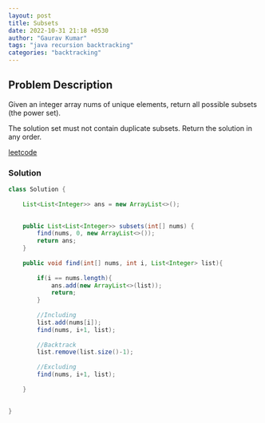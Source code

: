 ```yaml
---
layout: post
title: Subsets
date: 2022-10-31 21:18 +0530
author: "Gaurav Kumar"
tags: "java recursion backtracking"
categories: "backtracking"
---
```


## Problem Description

Given an integer array nums of unique elements, return all possible subsets (the power set).

The solution set must not contain duplicate subsets. Return the solution in any order.  

[leetcode](https://leetcode.com/problems/subsets/)

### Solution

```java
class Solution {
    
    List<List<Integer>> ans = new ArrayList<>();

    
    public List<List<Integer>> subsets(int[] nums) {
        find(nums, 0, new ArrayList<>());
        return ans;
    }
    
    public void find(int[] nums, int i, List<Integer> list){
        
        if(i == nums.length){
            ans.add(new ArrayList<>(list));
            return;
        }
        
        //Including
        list.add(nums[i]);
        find(nums, i+1, list);
        
        //Backtrack
        list.remove(list.size()-1);
        
        //Excluding
        find(nums, i+1, list);
        
    }
    
    
}
